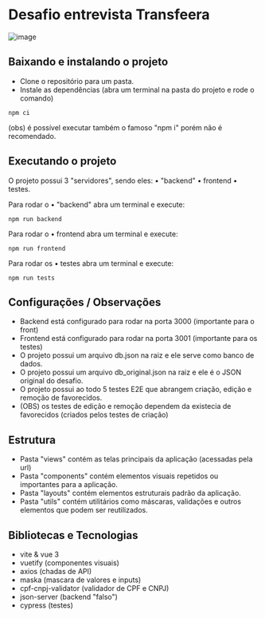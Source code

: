 # Desafio entrevista Transfeera
![image](https://github.com/GuilhermeDaBolsa/Transfeera/assets/39105309/5e75ad65-b6be-4ef1-96ca-2fef67d2f53b)


## Baixando e instalando o projeto

- Clone o repositório para um pasta.
- Instale as dependências (abra um terminal na pasta do projeto e rode o comando)
````
npm ci
````
(obs) é possível executar também o famoso "npm i" porém não é recomendado.


## Executando o projeto
O projeto possui 3 "servidores", sendo eles: • "backend" • frontend • testes.

Para rodar o • "backend" abra um terminal e execute:
```
npm run backend
```

Para rodar o • frontend abra um terminal e execute:
```
npm run frontend
```

Para rodar os • testes abra um terminal e execute:
```
npm run tests
```


## Configurações / Observações
- Backend está configurado para rodar na porta 3000 (importante para o front)
- Frontend está configurado para rodar na porta 3001 (importante para os testes)
- O projeto possui um arquivo db.json na raiz e ele serve como banco de dados.
- O projeto possui um arquivo db_original.json na raiz e ele é o JSON original do desafio.
- O projeto possui ao todo 5 testes E2E que abrangem criação, edição e remoção de favorecidos.
- (OBS) os testes de edição e remoção dependem da existecia de favorecidos (criados pelos testes de criação)


## Estrutura
- Pasta "views" contém as telas principais da aplicação (acessadas pela url)
- Pasta "components" contém elementos visuais repetidos ou importantes para a aplicação.
- Pasta "layouts" contém elementos estruturais padrão da aplicação.
- Pasta "utils" contém utilitários como máscaras, validações e outros elementos que podem ser reutilizados.


## Bibliotecas e Tecnologias
- vite & vue 3
- vuetify (componentes visuais)
- axios (chadas de API)
- maska (mascara de valores e inputs)
- cpf-cnpj-validator (validador de CPF e CNPJ)
- json-server (backend "falso")
- cypress (testes)
